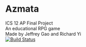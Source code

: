 # Azmata
ICS 12 AP Final Project  
An educational RPG game  
Made by Jeffrey Gao and Richard Yi  
[![Build Status](https://travis-ci.org/Jeffmagma/Azmata.svg?branch=master)](https://travis-ci.org/Jeffmagma/Azmata)